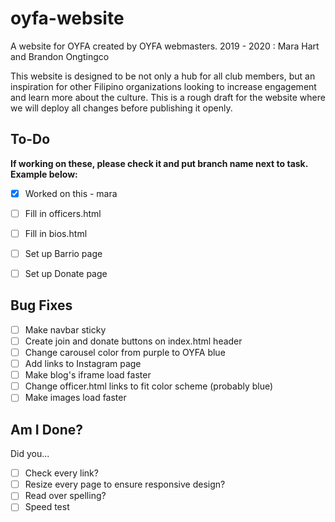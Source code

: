 # oyfa-website
A website for OYFA created by OYFA webmasters.
2019 - 2020 : Mara Hart and Brandon Ongtingco

This website is designed to be not only a hub for all club members, but an inspiration for other Filipino organizations looking to increase engagement and learn more about the culture.
This is a rough draft for the website where we will deploy all changes before publishing it openly.

## To-Do
**If working on these, please check it and put branch name next to task. Example below:**  
- [x] Worked on this - mara

- [ ] Fill in officers.html
- [ ] Fill in bios.html
- [ ] Set up Barrio page
- [ ] Set up Donate page

## Bug Fixes
- [ ] Make navbar sticky
- [ ] Create join and donate buttons on index.html header
- [ ] Change carousel color from purple to OYFA blue
- [ ] Add links to Instagram page
- [ ] Make blog's iframe load faster
- [ ] Change officer.html links to fit color scheme (probably blue)
- [ ] Make images load faster

## Am I Done?
Did you...
- [ ] Check every link?
- [ ] Resize every page to ensure responsive design?
- [ ] Read over spelling?
- [ ] Speed test
